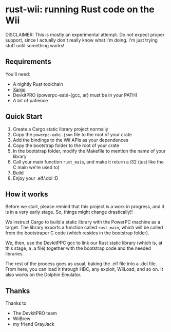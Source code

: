 # rust-wii: running Rust code on the Wii

DISCLAIMER: This is mostly an experimental attempt. Do not expect proper
support, since I actually don't really know what I'm doing. I'm just trying
stuff until something works!

## Requirements

You'll need:
- A nightly Rust toolchain
- [Xargo](https://github.com/japaric/xargo)
- DevkitPRO (powerpc-eabi-{gcc, ar} must be in your PATH)
- A bit of patience

## Quick Start

1. Create a Cargo static library project normally
2. Copy the `powerpc-eabi.json` file to the root of your crate
3. Add the bindings to the Wii APIs as your dependences
4. Copy the bootstrap folder to the root of your crate
5. In the bootstrap folder, modify the Makefile to mention the name of your
   library
6. Call your main function `rust_main`, and make it return a i32 (just like the
   C main we're used to)
7. Build
8. Enjoy your .elf/.dol :D

## How it works

Before we start, please remind that this project is a work in progress, and it
is in a very early stage. So, things might change drastically!!

We instruct Cargo to build a static library with the PowerPC machine as a
target. The library exports a function called `rust_main`, which will be called
from the bootstraper C code (which resides in the bootstrap folder). 

We, then, use the DevkitPPC gcc to link our Rust static library (which is, at
this stage, a .a file) together with the bootstrap code and the needed
libraries. 

The rest of the process goes as usual, baking the .elf file into a .dol file.
From here, you can load it through HBC, any exploit, WiiLoad, and so on. It
also works on the Dolphin Emulator.

## Thanks

Thanks to

- The DevkitPRO team
- WiiBrew
- my friend GrayJack
